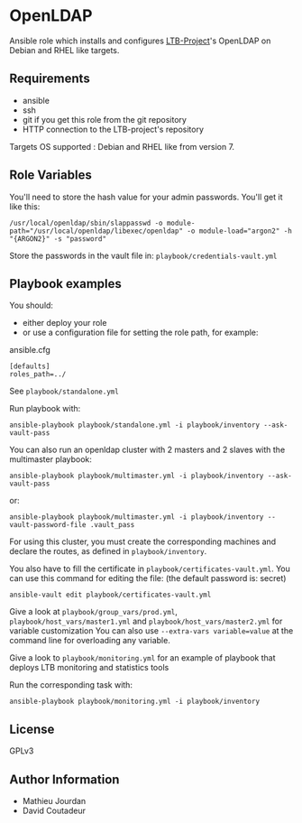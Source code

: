 OpenLDAP
========

Ansible role which installs and configures [LTB-Project](https://ltb-project.org/)'s OpenLDAP on Debian and RHEL like targets.

Requirements
------------

- ansible
- ssh
- git if you get this role from the git repository
- HTTP connection to the LTB-project's repository

Targets OS supported : Debian and RHEL like from version 7.

Role Variables
--------------

You'll need to store the hash value for your admin passwords. You'll get it like this:

```
/usr/local/openldap/sbin/slappasswd -o module-path="/usr/local/openldap/libexec/openldap" -o module-load="argon2" -h "{ARGON2}" -s "password"
```

Store the passwords in the vault file in: `playbook/credentials-vault.yml`


Playbook examples
-----------------

You should:
 * either deploy your role
 * or use a configuration file for setting the role path, for example:

ansible.cfg
```
[defaults]
roles_path=../
```

See `playbook/standalone.yml`

Run playbook with:


```
ansible-playbook playbook/standalone.yml -i playbook/inventory --ask-vault-pass
```

You can also run an openldap cluster with 2 masters and 2 slaves with the multimaster playbook:

```
ansible-playbook playbook/multimaster.yml -i playbook/inventory --ask-vault-pass
```

or:

```
ansible-playbook playbook/multimaster.yml -i playbook/inventory --vault-password-file .vault_pass
```

For using this cluster, you must create the corresponding machines and declare the routes, as defined in `playbook/inventory`.

You also have to fill the certificate in `playbook/certificates-vault.yml`. You can use this command for editing the file: (the default password is: secret)

```
ansible-vault edit playbook/certificates-vault.yml
```


Give a look at `playbook/group_vars/prod.yml`, `playbook/host_vars/master1.yml` and `playbook/host_vars/master2.yml` for variable customization
You can also use `--extra-vars variable=value` at the command line for overloading any variable.


Give a look to `playbook/monitoring.yml` for an example of playbook that deploys LTB monitoring and statistics tools

Run the corresponding task with: 

```
ansible-playbook playbook/monitoring.yml -i playbook/inventory
```


License
-------

GPLv3

Author Information
------------------

- Mathieu Jourdan
- David Coutadeur
